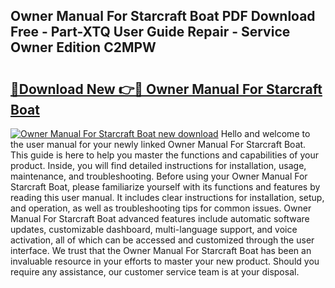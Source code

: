 ## Owner Manual For Starcraft Boat PDF Download Free - Part-XTQ User Guide Repair - Service Owner Edition C2MPW

# <h2><a href="http://bc71637.oget.top/?id=Owner+Manual+For+Starcraft+Boat">🔗Download New 👉🔴 Owner Manual For Starcraft Boat</a></h2>

[![Owner Manual For Starcraft Boat new download](https://i.imgur.com/5g1atiW.png)](http://bc71637.oget.top/?id=Owner+Manual+For+Starcraft+Boat)
Hello and welcome to the user manual for your newly linked Owner Manual For Starcraft Boat. This guide is here to help you master the functions and capabilities of your product. Inside, you will find detailed instructions for installation, usage, maintenance, and troubleshooting. Before using your Owner Manual For Starcraft Boat, please familiarize yourself with its functions and features by reading this user manual. It includes clear instructions for installation, setup, and operation, as well as troubleshooting tips for common issues. Owner Manual For Starcraft Boat advanced features include automatic software updates, customizable dashboard, multi-language support, and voice activation, all of which can be accessed and customized through the user interface. We trust that the Owner Manual For Starcraft Boat has been an invaluable resource in your efforts to master your new product. Should you require any assistance, our customer service team is at your disposal.
